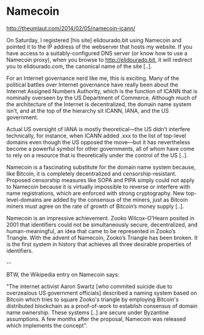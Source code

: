 # Namecoin

http://theumlaut.com/2014/02/05/namecoin-icann/

On Saturday, I registered [his site] elidourado.bit using Namecoin and
pointed it to the IP address of the webserver that hosts my
website. If you have access to a suitably-configured DNS server (or
know how to use a Namecoin proxy), when you browse to
http://elidourado.bit, it will redirect you to elidourado.com, the
canonical name of the site [..].

For an Internet governance nerd like me, this is exciting. Many of the
political battles over Internet governance have really been about the
Internet Assigned Numbers Authority, which is the function of ICANN
that is nominally overseen by the US Department of Commerce. Although
much of the architecture of the Internet is decentralized, the domain
name system isn’t, and at the top of the hierarchy sit ICANN, IANA,
and the US government.

Actual US oversight of IANA is mostly theoretical—the US didn’t
interfere technically, for instance, when ICANN added .xxx to the list
of top-level domains even though the US opposed the move—but it has
nevertheless become a powerful symbol for other governments, all of
whom have come to rely on a resource that is theoretically under the
control of the US [..].

Namecoin is a fascinating substitute for the domain name system
because, like Bitcoin, it is completely decentralized and
censorship-resistant. Proposed censorship measures like SOPA and PIPA
simply could not apply to Namecoin because it is virtually impossible
to reverse or interfere with name registrations, which are enforced
with strong cryptography. New top-level-domains are added by the
consensus of the miners, just as Bitcoin miners must agree on the rate
of growth of Bitcoin’s money supply [..].

Namecoin is an impressive achievement. Zooko Wilcox-O’Hearn posited in
2001 that identifiers could not be simultaneously secure,
decentralized, and human-meaningful, an idea that came to be
represented in Zooko’s Triangle. With the advent of Namecoin, Zooko’s
Triangle has been broken. It is the first system in history that
achieves all three desirable properties of identifiers.

--

BTW, the Wikipedia entry on Namecoin says: 

"The internet activist Aaron Swartz [who commited suicide due to
overzealous US government officials] described a naming system based
on Bitcoin which tries to square Zooko's triangle by employing
Bitcoin's distributed blockchain as a proof-of-work to establish
consensus of domain name ownership. These systems [..] are secure
under Byzantine assumptions. A few months after the proposal, Namecoin
was released which implements the concept".

